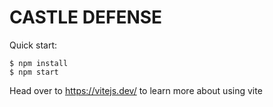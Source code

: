 # CASTLE DEFENSE

Quick start:

```
$ npm install
$ npm start
````

Head over to https://vitejs.dev/ to learn more about using vite

